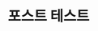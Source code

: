 ---
published: true
layout:         ## 여러 레이아웃이 있다. "single", "splash" ...
title: 포스트 테스트
category: gitblog
tags: gitblog
comments: ture
---